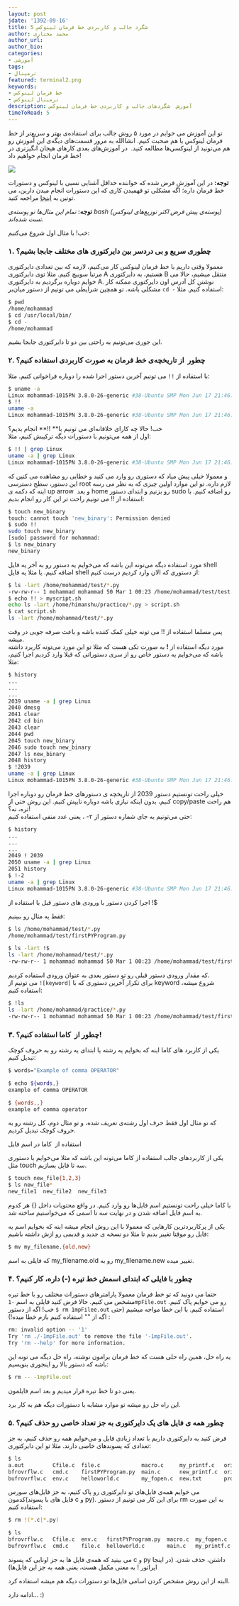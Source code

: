 ```yaml
---
layout: post
jdate: '1392-09-16'
title: 5 شگرد جالب و کاربردی خط فرمان لینوکس
author: محمد مختاری
author_url:
author_bio:
categories:
- آموزشی
tags:
- ترمینال 
featured: terminal2.png
keywords:
- خط فرمان لینوکس
- ترمینال لینوکس
description: آموزش  شگردهای جالب و کاربردی خط فرمان لینوکس
timeToRead: 5
---
```


تو این آموزش می خوایم در مورد ۵ روش جالب برای استفاده‌ی بهتر و سریع‌تر از خط فرمان لینوکس با هم صحبت کنیم. انشاالله به مرور قسمت‌های دیگه‌ی این آموزش رو هم می‌تونید از لینوکسی‌ها مطالعه کنید.  در آموزش‌های بعدی کارهای هیجان انگیزتری در خط فرمان انجام خواهیم داد!

![](/linuxiha/images/terminal2.png)

**توجه:** در این آموزش فرض شده که خواننده حداقل آشنایی نسبی با لینوکس و دستورات خط فرمان داره؛ اگه مشکلی تو فهمیدن کاری که این دستورات انجام میدن دارین، می تونین به [اینجا](http://linuxihaa.ir/%D9%85%D8%B1%D8%AC%D8%B9-%D8%AF%D8%B3%D8%AA%D9%88%D8%B1%D8%A7%D8%AA-%D8%AA%D8%B1%D9%85%DB%8C%D9%86%D8%A7%D9%84-%D9%84%DB%8C%D9%86%D9%88%DA%A9%D8%B3/) مراجعه کنید.

**توجه:** _تمام این مثال‌ها تو پوسته‌ی bash‌ (پوسته‌ی پیش فرض اکثر توزیع‌های لینوکس) تست شده‌اند._

خب! با مثال اول شروع می‌کنیم:

### ۱. چطوری سریع و بی دردسر بین دایرکتوری های مختلف جابجا بشیم؟

معمولا وقتی داریم با خط فرمان لینوکس کار می‌کنیم، لازمه که بین تعدادی دایرکتوری مرتبا سوییچ کنیم. مثلا توی دایرکتوری A هستیم، به دایرکتوری B منتقل میشیم، حالا می خوایم دوباره برگردیم به دایرکتوری A. نوشتن کل آدرس اون دایرکتوری ممکنه کار مشکلی باشه. تو همچین شرایطی می تونیم از دستور میان‌بر `cd -` استفاده کنیم. مثلا:

```sh
$ pwd
/home/mohammad
$ cd /usr/local/bin/
$ cd -
/home/mohammad
```

این جوری می‌تونیم به راحتی بین دو تا دایرکتوری جابجا بشیم.

### ۲. چطور  از تاریخچه‌ی خط فرمان به صورت کاربردی استفاده کنیم؟

با استفاده از `!!` می تونیم آخرین دستور اجرا شده را دوباره فراخوانی کنیم. مثلا:

```sh
$ uname -a
Linux mohammad-1015PN 3.8.0-26-generic #38-Ubuntu SMP Mon Jun 17 21:46:08 UTC 2013 i686 i686 i686 GNU/Linux
$ !!
uname -a
Linux mohammad-1015PN 3.8.0-26-generic #38-Ubuntu SMP Mon Jun 17 21:46:08 UTC 2013 i686 i686 i686 GNU/Linux
```

خب! حالا چه کارای خلاقانه‌ای می تونیم با** !!** انجام بدیم؟  
اول از همه می‌تونیم با دستورات دیگه ترکیبش کنیم، مثلا:

```sh
$ !! | grep Linux
uname -a | grep Linux
Linux mohammad-1015PN 3.8.0-26-generic #38-Ubuntu SMP Mon Jun 17 21:46:08 UTC 2013 i686 i686 i686 GNU/Linux
```

و معمولا خیلی پیش میاد که دستوری رو وارد می کنید و خطایی رو مشاهده می کنین که این دستور، سطح دسترسی root لازم داره. تو این موارد اولین چیزی که به نظر می رسه اینه که دکمه ی up arrow  و بعد home رو بزنیم و ابتدای دستور sudo رو اضافه کنیم. با استفاده از !!‌ می تونیم راحت تر این کار رو انجام بدیم:

```sh
$ touch new_binary
touch: cannot touch 'new_binary': Permission denied
$ sudo !!
sudo touch new_binary
[sudo] password for mohammad:
$ ls new_binary
new_binary
```

مورد استفاده دیگه می‌تونه این باشه که می‌خوایم یه دستور رو به آخر یه فایل shell اضافه کنیم. یا مثلا یه فایل shell‌ از دستوری که الان وارد کردیم درست کنیم:

```sh
$ ls -lart /home/mohammad/test/*.py
-rw-rw-r-- 1 mohammad mohammad 50 Mar 1 00:23 /home/mohammad/test/test.py
$ echo !! > myscript.sh
echo ls -lart /home/himanshu/practice/*.py > script.sh
$ cat script.sh
ls -lart /home/mohammad/test/*.py
```

پس مسلما استفاده از !! می تونه خیلی کمک کننده باشه و باعث صرفه جویی در وقت میشه.  
مورد دیگه استفاده از **!** به صورت تکی هست که مثلا تو این مورد می‌تونه کاربرد داشته باشه که می‌خوایم یه دستور خاص رو از سری دستوراتی که قبلا وارد کردیم اجرا کنیم، مثلا:

```sh
$ history
...
...
...
2039 uname -a | grep Linux
2040 dmesg
2041 clear
2042 cd bin
2043 clear
2044 pwd
2045 touch new_binary
2046 sudo touch new_binary
2047 ls new_binary
2048 history
$ !2039
uname -a | grep Linux
Linux mohammad-1015PN 3.8.0-26-generic #38-Ubuntu SMP Mon Jun 17 21:46:08 UTC 2013 i686 i686 i686 GNU/Linux
```

خیلی راحت تونستیم دستور 2039 از تاریخچه ی دستورهای خط فرمان رو دوباره اجرا کنیم، بدون اینکه نیازی باشه دوباره تایپش کنیم. این روش حتی از copy/paste هم راحت تره، نه؟!  
حتی می‌تونیم به جای شماره دستور از ۲- ، یعنی عدد منفی استفاده کنیم:

```sh
$ history
...
...
...
2049 ! 2039
2050 uname -a | grep Linux
2051 history
$ !-2
uname -a | grep Linux
Linux mohammad-1015PN 3.8.0-26-generic #38-Ubuntu SMP Mon Jun 17 21:46:08 UTC 2013 i686 i686 i686 GNU/Linux
```

اجرا کردن دستور با ورودی های دستور قبل با استفاده از !$

فقط یه مثال رو ببینیم:

```sh
$ ls /home/mohammad/test/*.py
/home/mohammad/test/firstPYProgram.py
```

```sh
$ ls -lart !$
ls -lart /home/mohammad/test/*.py
-rw-rw-r-- 1 mohammad mohammad 50 Mar 1 00:23 /home/mohammad/test/firstPYProgram.py
```

که مقدار ورودی دستور قبلی رو تو دستور بعدی به عنوان ورودی استفاده کردیم.  
می تونیم از `![keyword]` برای تکرار آخرین دستوری که با keyword شروع میشه، استفاده کنیم:

```sh
$ !ls
ls -lart /home/mohammad/practice/*.py
-rw-rw-r-- 1 mohammad mohammad 50 Mar 1 00:23 /home/mohammad/test/firstPYProgram.py
```

### ۳. چطور از  کاما استفاده کنیم؟!

یکی از کاربرد های کاما اینه که بخوایم یه رشته یا ابتدای یه رشته رو به حروف کوچک تبدیل کنیم:

```sh
$ words="Example of comma OPERATOR"
```

```sh
$ echo ${words,}
example of comma OPERATOR
```

```sh
$ {words,,}
example of comma operator
```

که تو مثال اول فقط حرف اول رشته‌ی تعریف شده، و تو مثال دوم، کل رشته رو به حروف کوچک تبدیل کردیم.

استفاده از  کاما در اسم فایل

یکی از کاربرد‌های جالب استفاده از کاما می‌تونه این باشه که مثلا می‌خوایم با دستوری مثل touch سه تا فایل بسازیم.

```sh
$ touch new_file{1,2,3}
$ ls new_file*
new_file1  new_file2  new_file3
```

با کاما خیلی راحت تونستیم اسم فایل‌ها رو وارد کنیم. در واقع محتویات داخل {} هر کدوم به اسم فایل اضافه شدن و در نهایت سه تا اسمی که می‌خواستیم ساخته شد.

یکی از پرکاربردترین کارهایی که معمولا با این روش انجام میشه اینه که بخوایم اسم یه فایل رو موقتا تغییر بدیم تا مثلا دو نسخه ی جدید و قدیمی رو ازش داشته باشیم:

```sh
$ mv my_filename.{old,new}
```

که فایلی به اسم my_filename.old رو به my_filename.new تغییر میده.

### ۴. چطور با فایلی که ابتدای اسمش خط تیره (-) داره، کار کنیم؟

حتما می دونید که تو خط فرمان معمولا پارامترهای دستورات مختلف رو با خط تیره مشخص می کنیم. حالا فرض کنید فایلی به اسم `-1mpFile.out` رو می خوایم پاک کنیم. خب! اگه از دستور `$ rm 1mpFilee.out` استفاده کنیم. با این خطا مواجه میشیم (حتی اگه از "" استفاده کنیم بازم خطا میده!) :

```sh
rm: invalid option -- '1'
Try 'rm ./-1mpFile.out' to remove the file '-1mpFile.out'.
Try 'rm --help' for more information.
```

یه راه حل، همین راه حلی هست که خط فرمان برامون نوشته، راه حل دیگه می تونه این باشه که دستور بالا رو اینجوری بنویسیم:

```sh
$ rm -- -1mpFile.out
```

یعنی دو تا خط تیره قرار میدیم و بعد اسم فایلمون.

این راه حل رو میشه تو موارد مشابه با دستورات دیگه هم به کار برد.

### ۵. چطور همه ی فایل های یک دایرکتوری به جز تعداد خاصی رو حذف کنیم؟

فرض کنید یه دایرکتوری داریم با تعداد زیادی فایل و می‌خوایم همه رو حذف کنیم، به جز تعدادی که پسوندهای خاصی دارند. مثلا تو این دایرکتوری:

```sh
$ ls
a.out         Cfile.c  file.c             macro.c     my_printf.c   orig_file.orig  stacksmash.c
bfrovrflw.c   cmd.c    firstPYProgram.py  main.c      new_printf.c  orig_file.rej   test_strace.c
bufrovrflw.c  env.c    helloworld.c       my_fopen.c  new.txt       prog.c          virtual_func.c
```

می خوایم همه‌ی فایل‌های تو دایرکتوری رو پاک کنیم، به جز فایل‌های سورس کدمون(فایل های با پسوند c و py). برای این کار می تونیم از دستور rm به این صورت استفاده کنیم:

```sh
$ rm !(*.c|*.py)

$ ls
bfrovrflw.c   Cfile.c  env.c   firstPYProgram.py  macro.c  my_fopen.c   new_printf.c  stacksmash.c   virtual_func.c
bufrovrflw.c  cmd.c    file.c  helloworld.c       main.c   my_printf.c  prog.c        test_strace.c
```

می بینید که همه‌ی فایل ها به جز اونایی که پسوند c و py داشتن، حذف شدن. (در اینجا اپراتور ! به معنی مکمل هست، یعنی همه به جز این فایل‌ها)

البته از این روش مشخص کردن اسامی فایل‌ها تو دستورات دیگه هم میشه استفاده کرد.

ادامه دارد... :)